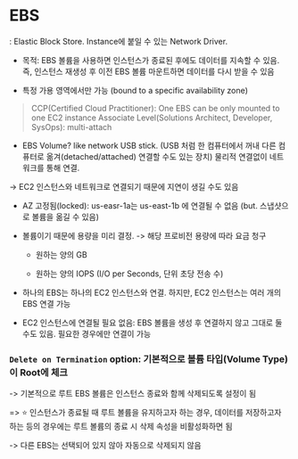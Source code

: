 # EBS

: Elastic Block Store. Instance에 붙일 수 있는 Network Driver.

- 목적: EBS 볼륨을 사용하면 인스턴스가 종료된 후에도 데이터를 지속할 수 있음. 즉, 인스턴스 재생성 후 이전 EBS 볼륨 마운트하면 데이터를 다시 받을 수 있음

- 특정 가용 영역에서만 가능 (bound to a specific availability zone)

> CCP(Certified Cloud Practitioner): One EBS can be only mounted to one EC2 instance
> Associate Level(Solutions Architect, Developer, SysOps): multi-attach

- EBS Volume? like network USB stick. (USB 처럼 한 컴퓨터에서 꺼내 다른 컴퓨터로 옮겨(detached/attached) 연결할 수도 있는 장치) 물리적 연결없이 네트워크를 통해 연결.

-> EC2 인스턴스와 네트워크로 연결되기 때문에 지연이 생길 수도 있음

- AZ 고정됨(locked): us-easr-1a는 us-east-1b 에 연결될 수 없음 (but. 스냅샷으로 볼륨을 옮길 수 있음)

- 볼륨이기 때문에 용량을 미리 결정. -> 해당 프로비전 용량에 따라 요금 청구

  - 원하는 양의 GB

  - 원하는 양의 IOPS (I/O per Seconds, 단위 초당 전송 수)

- 하나의 EBS는 하나의 EC2 인스턴스와 연결. 하지만, EC2 인스턴스는 여러 개의 EBS 연결 가능

- EC2 인스턴스에 연결될 필요 없음: EBS 볼륨을 생성 후 연결하지 않고 그대로 둘 수도 있음. 필요한 경우에만 연결이 가능


### `Delete on Termination` option: 기본적으로 볼륨 타입(Volume Type)이 Root에 체크

-> 기본적으로 루트 EBS 볼륨은 인스턴스 종료와 함께 삭제되도록 설정이 됨

=> ⭐️ 인스턴스가 종료될 때 루트 볼륨을 유지하고자 하는 경우, 데이터를 저장하고자 하는 등의 경우에는 루트 볼륨의 종료 시 삭제 속성을 비활성화하면 됨

-> 다른 EBS는 선택되어 있지 않아 자동으로 삭제되지 않음

